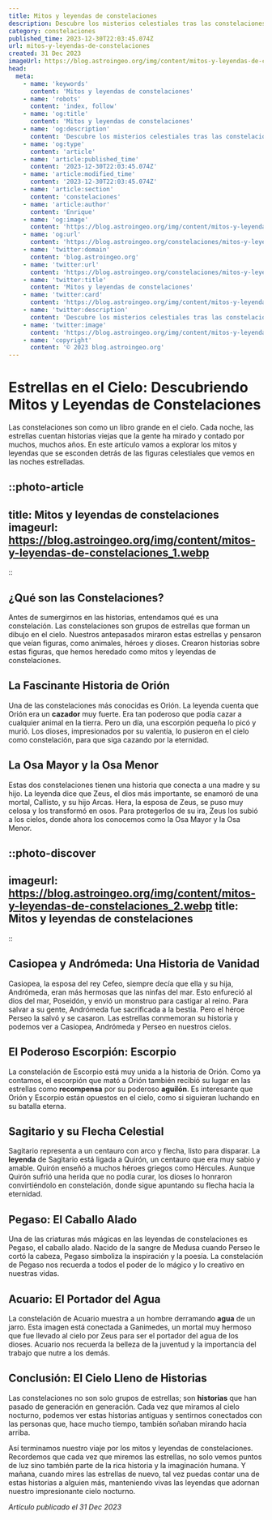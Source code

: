 ```yaml
---
title: Mitos y leyendas de constelaciones
description: Descubre los misterios celestiales tras las constelaciones con nuestro artículo sobre mitos y leyendas estelares que iluminan culturas ancestrales.
category: constelaciones
published_time: 2023-12-30T22:03:45.074Z
url: mitos-y-leyendas-de-constelaciones
created: 31 Dec 2023
imageUrl: https://blog.astroingeo.org/img/content/mitos-y-leyendas-de-constelaciones_1.webp
head:
  meta:
    - name: 'keywords'
      content: 'Mitos y leyendas de constelaciones'
    - name: 'robots'
      content: 'index, follow'
    - name: 'og:title'
      content: 'Mitos y leyendas de constelaciones'
    - name: 'og:description'
      content: 'Descubre los misterios celestiales tras las constelaciones con nuestro artículo sobre mitos y leyendas estelares que iluminan culturas ancestrales.'
    - name: 'og:type'
      content: 'article'
    - name: 'article:published_time'
      content: '2023-12-30T22:03:45.074Z'
    - name: 'article:modified_time'
      content: '2023-12-30T22:03:45.074Z'
    - name: 'article:section'
      content: 'constelaciones'
    - name: 'article:author'
      content: 'Enrique'
    - name: 'og:image'
      content: 'https://blog.astroingeo.org/img/content/mitos-y-leyendas-de-constelaciones_1.webp'
    - name: 'og:url'
      content: 'https://blog.astroingeo.org/constelaciones/mitos-y-leyendas-de-constelaciones'
    - name: 'twitter:domain'
      content: 'blog.astroingeo.org'
    - name: 'twitter:url'
      content: 'https://blog.astroingeo.org/constelaciones/mitos-y-leyendas-de-constelaciones'
    - name: 'twitter:title'
      content: 'Mitos y leyendas de constelaciones'
    - name: 'twitter:card'
      content: 'https://blog.astroingeo.org/img/content/mitos-y-leyendas-de-constelaciones_1.webp'
    - name: 'twitter:description'
      content: 'Descubre los misterios celestiales tras las constelaciones con nuestro artículo sobre mitos y leyendas estelares que iluminan culturas ancestrales.'
    - name: 'twitter:image'
      content: 'https://blog.astroingeo.org/img/content/mitos-y-leyendas-de-constelaciones_1.webp'
    - name: 'copyright'
      content: '© 2023 blog.astroingeo.org'
---
```

# Estrellas en el Cielo: Descubriendo Mitos y Leyendas de Constelaciones

Las constelaciones son como un libro grande en el cielo. Cada noche, las estrellas cuentan historias viejas que la gente ha mirado y contado por muchos, muchos años. En este artículo vamos a explorar los mitos y leyendas que se esconden detrás de las figuras celestiales que vemos en las noches estrelladas.

::photo-article
---
title: Mitos y leyendas de constelaciones
imageurl: https://blog.astroingeo.org/img/content/mitos-y-leyendas-de-constelaciones_1.webp
---
::

## ¿Qué son las Constelaciones?

Antes de sumergirnos en las historias, entendamos qué es una constelación. Las constelaciones son grupos de estrellas que forman un dibujo en el cielo. Nuestros antepasados miraron estas estrellas y pensaron que veían figuras, como animales, héroes y dioses. Crearon historias sobre estas figuras, que hemos heredado como mitos y leyendas de constelaciones.

## La Fascinante Historia de Orión

Una de las constelaciones más conocidas es Orión. La leyenda cuenta que Orión era un **cazador** muy fuerte. Era tan poderoso que podía cazar a cualquier animal en la tierra. Pero un día, una escorpión pequeña lo picó y murió. Los dioses, impresionados por su valentía, lo pusieron en el cielo como constelación, para que siga cazando por la eternidad.

## La Osa Mayor y la Osa Menor

Estas dos constelaciones tienen una historia que conecta a una madre y su hijo. La leyenda dice que Zeus, el dios más importante, se enamoró de una mortal, Callisto, y su hijo Arcas. Hera, la esposa de Zeus, se puso muy celosa y los transformó en osos. Para protegerlos de su ira, Zeus los subió a los cielos, donde ahora los conocemos como la Osa Mayor y la Osa Menor.


::photo-discover
---
imageurl: https://blog.astroingeo.org/img/content/mitos-y-leyendas-de-constelaciones_2.webp
title: Mitos y leyendas de constelaciones
---
::

## Casiopea y Andrómeda: Una Historia de Vanidad

Casiopea, la esposa del rey Cefeo, siempre decía que ella y su hija, Andrómeda, eran más hermosas que las ninfas del mar. Esto enfureció al dios del mar, Poseidón, y envió un monstruo para castigar al reino. Para salvar a su gente, Andrómeda fue sacrificada a la bestia. Pero el héroe Perseo la salvó y se casaron. Las estrellas conmemoran su historia y podemos ver a Casiopea, Andrómeda y Perseo en nuestros cielos.

## El Poderoso Escorpión: Escorpio

La constelación de Escorpio está muy unida a la historia de Orión. Como ya contamos, el escorpión que mató a Orión también recibió su lugar en las estrellas como **recompensa** por su poderoso **aguilón**. Es interesante que Orión y Escorpio están opuestos en el cielo, como si siguieran luchando en su batalla eterna.

## Sagitario y su Flecha Celestial

Sagitario representa a un centauro con arco y flecha, listo para disparar. La **leyenda** de Sagitario está ligada a Quirón, un centauro que era muy sabio y amable. Quirón enseñó a muchos héroes griegos como Hércules. Aunque Quirón sufrió una herida que no podía curar, los dioses lo honraron convirtiéndolo en constelación, donde sigue apuntando su flecha hacia la eternidad.

## Pegaso: El Caballo Alado

Una de las criaturas más mágicas en las leyendas de constelaciones es Pegaso, el caballo alado. Nacido de la sangre de Medusa cuando Perseo le cortó la cabeza, Pegaso simboliza la inspiración y la poesía. La constelación de Pegaso nos recuerda a todos el poder de lo mágico y lo creativo en nuestras vidas.

## Acuario: El Portador del Agua

La constelación de Acuario muestra a un hombre derramando **agua** de un jarro. Esta imagen está conectada a Ganimedes, un mortal muy hermoso que fue llevado al cielo por Zeus para ser el portador del agua de los dioses. Acuario nos recuerda la belleza de la juventud y la importancia del trabajo que nutre a los demás.

## Conclusión: El Cielo Lleno de Historias

Las constelaciones no son solo grupos de estrellas; son **historias** que han pasado de generación en generación. Cada vez que miramos al cielo nocturno, podemos ver estas historias antiguas y sentirnos conectados con las personas que, hace mucho tiempo, también soñaban mirando hacia arriba.

Así terminamos nuestro viaje por los mitos y leyendas de constelaciones. Recordemos que cada vez que miremos las estrellas, no solo vemos puntos de luz sino también parte de la rica historia y la imaginación humana. Y mañana, cuando mires las estrellas de nuevo, tal vez puedas contar una de estas historias a alguien más, manteniendo vivas las leyendas que adornan nuestro impresionante cielo nocturno.

_Artículo publicado el 31 Dec 2023_